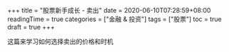 +++
title = "股票新手成长 - 卖出"
date = 2020-06-10T07:28:59+08:00
readingTime = true
categories = ["金融 & 投资"]
tags = ["股票"]
toc = true
draft = true
+++

这篇来学习如何选择卖出的价格和时机

<!--more-->
